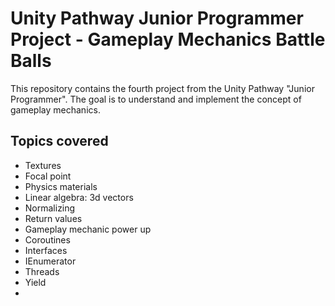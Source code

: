 # Unity Pathway Junior Programmer Project - Gameplay Mechanics Battle Balls

This repository contains the fourth project from the Unity Pathway "Junior Programmer". The goal is to understand and implement the concept of gameplay mechanics.

## Topics covered
* Textures
* Focal point
* Physics materials
* Linear algebra: 3d vectors
* Normalizing 
* Return values
* Gameplay mechanic power up
* Coroutines
* Interfaces
* IEnumerator 
* Threads
* Yield
* 